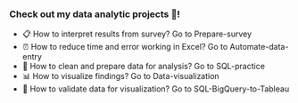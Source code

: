 ### Check out my data analytic projects 👀!
-  📋  How to interpret results from survey? Go to Prepare-survey 
-  ⏰  How to reduce time and error working in Excel? Go to Automate-data-entry 
-  🧹  How to clean and prepare data for analysis? Go to SQL-practice 
-  📊  How to visualize findings? Go to Data-visualization 
- :dart: How to validate data for visualization? Go to SQL-BigQuery-to-Tableau

<!---
👋 Hi, I'm Sylvia! Here I posted data analytics projects for your inspiration!
- 👋 Hi, I’m @selgik
- 👀 I’m interested in SQL, Tableau, VBA, Automation
- 🌱 I’m currently learning Data Analytics
- 💞️ I’m looking for collaborating data analysis and/or visualization projects!
- 📫 How to reach me: sylviahk416@gmail.com

selgik/selgik is a ✨ special ✨ repository because its `README.md` (this file) appears on your GitHub profile.
You can click the Preview link to take a look at your changes.
--->
